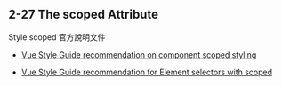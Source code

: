 ## 2-27 The scoped Attribute

Style scoped 官方說明文件

- [Vue Style Guide recommendation on component scoped styling](https://vuejs.org/style-guide/rules-essential.html#use-component-scoped-styling)

- [Vue Style Guide recommendation for Element selectors with scoped](https://vuejs.org/style-guide/rules-use-with-caution.html#element-selectors-with-scoped)
